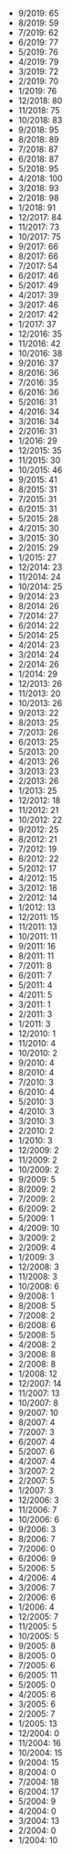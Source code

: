 *  9/2019: 65
*  8/2019: 59
*  7/2019: 62
*  6/2019: 77
*  5/2019: 76
*  4/2019: 79
*  3/2019: 72
*  2/2019: 70
*  1/2019: 76
*  12/2018: 80
*  11/2018: 75
*  10/2018: 83
*  9/2018: 95
*  8/2018: 89
*  7/2018: 87
*  6/2018: 87
*  5/2018: 95
*  4/2018: 100
*  3/2018: 93
*  2/2018: 98
*  1/2018: 91
*  12/2017: 84
*  11/2017: 73
*  10/2017: 75
*  9/2017: 66
*  8/2017: 66
*  7/2017: 54
*  6/2017: 46
*  5/2017: 49
*  4/2017: 39
*  3/2017: 46
*  2/2017: 42
*  1/2017: 37
*  12/2016: 35
*  11/2016: 42
*  10/2016: 38
*  9/2016: 37
*  8/2016: 36
*  7/2016: 35
*  6/2016: 36
*  5/2016: 31
*  4/2016: 34
*  3/2016: 34
*  2/2016: 31
*  1/2016: 29
*  12/2015: 35
*  11/2015: 30
*  10/2015: 46
*  9/2015: 41
*  8/2015: 31
*  7/2015: 31
*  6/2015: 31
*  5/2015: 28
*  4/2015: 30
*  3/2015: 30
*  2/2015: 29
*  1/2015: 27
*  12/2014: 23
*  11/2014: 24
*  10/2014: 25
*  9/2014: 23
*  8/2014: 26
*  7/2014: 27
*  6/2014: 22
*  5/2014: 25
*  4/2014: 23
*  3/2014: 24
*  2/2014: 26
*  1/2014: 29
*  12/2013: 26
*  11/2013: 20
*  10/2013: 26
*  9/2013: 22
*  8/2013: 25
*  7/2013: 26
*  6/2013: 25
*  5/2013: 20
*  4/2013: 26
*  3/2013: 23
*  2/2013: 26
*  1/2013: 25
*  12/2012: 18
*  11/2012: 21
*  10/2012: 22
*  9/2012: 25
*  8/2012: 21
*  7/2012: 19
*  6/2012: 22
*  5/2012: 17
*  4/2012: 15
*  3/2012: 18
*  2/2012: 14
*  1/2012: 13
*  12/2011: 15
*  11/2011: 13
*  10/2011: 11
*  9/2011: 16
*  8/2011: 11
*  7/2011: 8
*  6/2011: 7
*  5/2011: 4
*  4/2011: 5
*  3/2011: 1
*  2/2011: 3
*  1/2011: 3
*  12/2010: 1
*  11/2010: 4
*  10/2010: 2
*  9/2010: 4
*  8/2010: 4
*  7/2010: 3
*  6/2010: 4
*  5/2010: 3
*  4/2010: 3
*  3/2010: 3
*  2/2010: 2
*  1/2010: 3
*  12/2009: 2
*  11/2009: 2
*  10/2009: 2
*  9/2009: 5
*  8/2009: 2
*  7/2009: 2
*  6/2009: 2
*  5/2009: 1
*  4/2009: 10
*  3/2009: 2
*  2/2009: 4
*  1/2009: 3
*  12/2008: 3
*  11/2008: 3
*  10/2008: 6
*  9/2008: 1
*  8/2008: 5
*  7/2008: 2
*  6/2008: 6
*  5/2008: 5
*  4/2008: 2
*  3/2008: 8
*  2/2008: 8
*  1/2008: 12
*  12/2007: 14
*  11/2007: 13
*  10/2007: 8
*  9/2007: 10
*  8/2007: 4
*  7/2007: 3
*  6/2007: 4
*  5/2007: 6
*  4/2007: 4
*  3/2007: 2
*  2/2007: 5
*  1/2007: 3
*  12/2006: 3
*  11/2006: 7
*  10/2006: 6
*  9/2006: 3
*  8/2006: 7
*  7/2006: 0
*  6/2006: 9
*  5/2006: 5
*  4/2006: 4
*  3/2006: 7
*  2/2006: 6
*  1/2006: 4
*  12/2005: 7
*  11/2005: 5
*  10/2005: 5
*  9/2005: 8
*  8/2005: 0
*  7/2005: 6
*  6/2005: 11
*  5/2005: 0
*  4/2005: 6
*  3/2005: 6
*  2/2005: 7
*  1/2005: 13
*  12/2004: 0
*  11/2004: 16
*  10/2004: 15
*  9/2004: 15
*  8/2004: 0
*  7/2004: 18
*  6/2004: 17
*  5/2004: 9
*  4/2004: 0
*  3/2004: 13
*  2/2004: 0
*  1/2004: 10